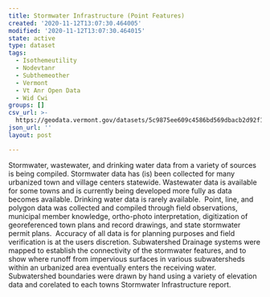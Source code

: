 ```yaml
---
title: Stormwater Infrastructure (Point Features)
created: '2020-11-12T13:07:30.464005'
modified: '2020-11-12T13:07:30.464015'
state: active
type: dataset
tags:
  - Isothemeutility
  - Nodevtanr
  - Subthemeother
  - Vermont
  - Vt Anr Open Data
  - Wid Cwi
groups: []
csv_url: >-
  https://geodata.vermont.gov/datasets/5c9875ee609c4586bd569dbacb2d92f1_162.csv?outSR=%7B%22latestWkid%22%3A32145%2C%22wkid%22%3A32145%7D
json_url: ''
layout: post

---
```

Stormwater, wastewater, and drinking water data from a variety of sources is being compiled. Stormwater data has (is) been collected for many urbanized town and village centers statewide. Wastewater data is available for some towns and is currently being developed more fully as data becomes available. Drinking water data is rarely available.  Point, line, and polygon data was collected and compiled through field observations, municipal member knowledge, ortho-photo interpretation, digitization of georeferenced town plans and record drawings, and state stormwater permit plans.  Accuracy of all data is for planning purposes and field verification is at the users discretion. Subwatershed Drainage systems were mapped to establish the connectivity of the stormwater features, and to show where runoff from impervious surfaces in various subwatersheds within an urbanized area eventually enters the receiving water. Subwatershed boundaries were drawn by hand using a variety of elevation data and corelated to each towns Stormwater Infrastructure report.
